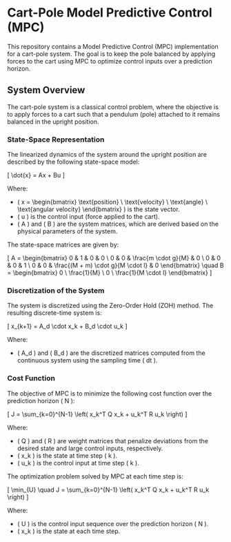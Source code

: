 # Cart-Pole Model Predictive Control (MPC)

This repository contains a Model Predictive Control (MPC) implementation for a cart-pole system. The goal is to keep the pole balanced by applying forces to the cart using MPC to optimize control inputs over a prediction horizon.

## System Overview

The cart-pole system is a classical control problem, where the objective is to apply forces to a cart such that a pendulum (pole) attached to it remains balanced in the upright position.

### State-Space Representation

The linearized dynamics of the system around the upright position are described by the following state-space model:

\[
\dot{x} = Ax + Bu
\]

Where:
- \( x = \begin{bmatrix} \text{position} \\ \text{velocity} \\ \text{angle} \\ \text{angular velocity} \end{bmatrix} \) is the state vector.
- \( u \) is the control input (force applied to the cart).
- \( A \) and \( B \) are the system matrices, which are derived based on the physical parameters of the system.

The state-space matrices are given by:

\[
A = \begin{bmatrix}
0 & 1 & 0 & 0 \\
0 & 0 & \frac{m \cdot g}{M} & 0 \\
0 & 0 & 0 & 1 \\
0 & 0 & \frac{(M + m) \cdot g}{M \cdot l} & 0
\end{bmatrix}
\quad
B = \begin{bmatrix}
0 \\
\frac{1}{M} \\
0 \\
\frac{1}{M \cdot l}
\end{bmatrix}
\]

### Discretization of the System

The system is discretized using the Zero-Order Hold (ZOH) method. The resulting discrete-time system is:

\[
x_{k+1} = A_d \cdot x_k + B_d \cdot u_k
\]

Where:
- \( A_d \) and \( B_d \) are the discretized matrices computed from the continuous system using the sampling time \( dt \).

### Cost Function

The objective of MPC is to minimize the following cost function over the prediction horizon \( N \):

\[
J = \sum_{k=0}^{N-1} \left( x_k^T Q x_k + u_k^T R u_k \right)
\]

Where:
- \( Q \) and \( R \) are weight matrices that penalize deviations from the desired state and large control inputs, respectively.
- \( x_k \) is the state at time step \( k \).
- \( u_k \) is the control input at time step \( k \).

The optimization problem solved by MPC at each time step is:

\[
\min_{U} \quad J = \sum_{k=0}^{N-1} \left( x_k^T Q x_k + u_k^T R u_k \right)
\]

Where:
- \( U \) is the control input sequence over the prediction horizon \( N \).
- \( x_k \) is the state at each time step.

